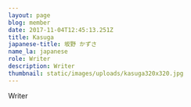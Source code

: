 ```yaml
---
layout: page
blog: member
date: 2017-11-04T12:45:13.251Z
title: Kasuga
japanese-title: 坂野 かずさ
name_la: japanese
role: Writer
description: Writer
thumbnail: static/images/uploads/kasuga320x320.jpg
---
```

Writer

